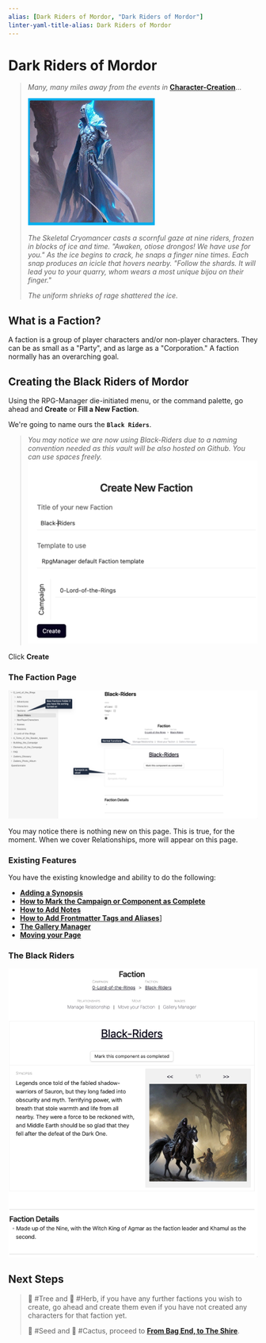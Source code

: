 ```yaml
---
alias: [Dark Riders of Mordor, "Dark Riders of Mordor"]
linter-yaml-title-alias: Dark Riders of Mordor
---
```


# Dark Riders of Mordor

> *Many, many miles away from the events in* **[Character-Creation](Character-Creation.md)**…
>
> ![Ignominious_Small](../Zadens_Photo_Album/Storytelling/Act-1/Ignominious-Intro.png)
>
> *The Skeletal Cryomancer casts a scornful gaze at nine riders, frozen in blocks of ice and time. "Awaken, otiose drongos! We have use for you." As the ice begins to crack, he snaps a finger nine times. Each snap produces an icicle that hovers nearby. "Follow the shards. It will lead you to your quarry, whom wears a most unique bijou on their finger."*
>
> *The uniform shrieks of rage shattered the ice.*

## What is a Faction?

A faction is a group of player characters and/or non-player characters. They can be as small as a "Party", and as large as a "Corporation." A faction normally has an overarching goal.

## Creating the Black Riders of Mordor

Using the RPG-Manager die-initiated menu, or the command palette, go ahead and **Create** or **Fill a New Faction**.

We're going to name ours the **`Black Riders`**.

> *You may notice we are now using Black-Riders due to a naming convention needed as this vault will be also hosted on Github. You can use spaces freely.*  
![RPGM-Elements-Factions-Create](../Zadens_Photo_Album/Factions/Factions-Create.png)

Click **Create**

### The Faction Page

![RPGM-Elements-Factions-Page](../Zadens_Photo_Album/Factions/Factions-Page.png)

You may notice there is nothing new on this page. This is true, for the moment. When we cover Relationships, more will appear on this page.

### Existing Features

You have the existing knowledge and ability to do the following:

- **[Adding a Synopsis](../Building_the_Campaign/Building-a-Campaign.md#Adding%20a%20Synopsis)**
- **[How to Mark the Campaign or Component as Complete](../Building_the_Campaign/Building-a-Campaign.md#How%20to%20Mark%20the%20Campaign%20or%20Component%20as%20Complete)**
- **[How to Add Notes](../Building_the_Campaign/Building-a-Campaign.md#How%20to%20Add%20Notes)**
- **[How to Add Frontmatter Tags and Aliases](../Building_the_Campaign/Building-a-Campaign.md#How%20to%20Add%20Frontmatter%20Tags%20and%20Aliases)**]
- **[The Gallery Manager](../Building_the_Campaign/Creating-an-Adventure.md#The%20Gallery%20Manager)**
- **[Moving your Page](../Building_the_Campaign/Creating-an-Adventure.md#Moving%20your%20Page)**

### The Black Riders

![RPGM-Elements-Factions-Sample](../Zadens_Photo_Album/Factions/Factions-Sample.png)

## Next Steps

> 🌲 #Tree and 🌿 #Herb, if you have any further factions you wish to create, go ahead and create them even if you have not created any characters for that faction yet.
>
> 🌱 #Seed and 🌵 #Cactus, proceed to **[From Bag End, to The Shire](From-Bag-End-to-The-Shire.md)**.
